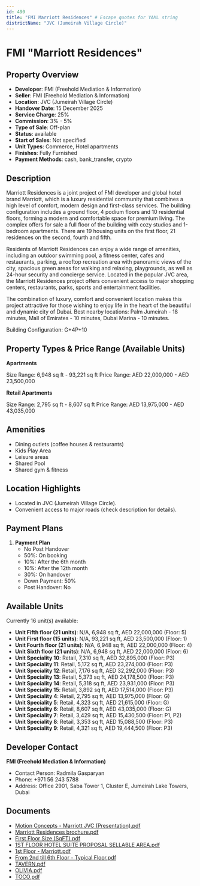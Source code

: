 ```yaml
---
id: 490
title: "FMI Marriott Residences" # Escape quotes for YAML string
districtName: "JVC (Jumeirah Village Circle)"
---
```


# FMI "Marriott Residences"

## Property Overview
- **Developer**: FMI (Freehold Mediation & Information)
- **Seller**: FMI (Freehold Mediation & Information)
- **Location**: JVC (Jumeirah Village Circle)
- **Handover Date**: 15 December 2025
- **Service Charge**: 25%
- **Commission**: 3% - 5%
- **Type of Sale**: Off-plan
- **Status**: available
- **Start of Sales**: Not specified
- **Unit Types**: Commerce, Hotel apartments
- **Finishes**: Fully Furnished
- **Payment Methods**: cash, bank_transfer, crypto

## Description
Marriott Residences is a joint project of FMI developer and global hotel brand Marriott, which is a luxury residential community that combines a high level of comfort, modern design and first-class services. The building configuration includes a ground floor, 4 podium floors and 10 residential floors, forming a modern and comfortable space for premium living. The complex offers for sale a full floor of the building with cozy studios and 1-bedroom apartments. There are 19 housing units on the first floor, 21 residences on the second, fourth and fifth.

 Residents of Marriott Residences can enjoy a wide range of amenities, including an outdoor swimming pool, a fitness center, cafes and restaurants, parking, a rooftop recreation area with panoramic views of the city, spacious green areas for walking and relaxing, playgrounds, as well as 24-hour security and concierge service. Located in the popular JVC area, the Marriott Residences project offers convenient access to major shopping centers, restaurants, parks, sports and entertainment facilities. 

 The combination of luxury, comfort and convenient location makes this project attractive for those wishing to enjoy life in the heart of the beautiful and dynamic city of Dubai. Best nearby locations: Palm Jumeirah - 18 minutes, Mall of Emirates - 10 minutes, Dubai Marina - 10 minutes.

Building Configuration: G+4P+10

## Property Types & Price Range (Available Units)
**Apartments**

Size Range: 6,948 sq ft - 93,221 sq ft
Price Range: AED 22,000,000 - AED 23,500,000

**Retail Apartments**

Size Range: 2,795 sq ft - 8,607 sq ft
Price Range: AED 13,975,000 - AED 43,035,000

## Amenities
- Dining outlets  (coffee houses & restaurants)
- Kids Play Area
- Leisure areas
- Shared Pool
- Shared gym & fitness

## Location Highlights
- Located in JVC (Jumeirah Village Circle).
- Convenient access to major roads (check description for details).

## Payment Plans
1. **Payment Plan**
   - No Post Handover
   - 50%: On booking
   - 10%: After the 6th month
   - 10%: After the 12th month
   - 30%: On handover
   - Down Payment: 50%
   - Post Handover: No

## Available Units
Currently 16 unit(s) available:
- **Unit Fifth floor (21 units)**: N/A, 6,948 sq ft, AED 22,000,000 (Floor: 5)
- **Unit First floor (15 units)**: N/A, 93,221 sq ft, AED 23,500,000 (Floor: 1)
- **Unit Fourth floor (21 units)**: N/A, 6,948 sq ft, AED 22,000,000 (Floor: 4)
- **Unit Sixth floor (21 units)**: N/A, 6,948 sq ft, AED 22,000,000 (Floor: 6)
- **Unit Speciality 10**: Retail, 7,310 sq ft, AED 32,895,000 (Floor: P3)
- **Unit Speciality 11**: Retail, 5,172 sq ft, AED 23,274,000 (Floor: P3)
- **Unit Speciality 12**: Retail, 7,176 sq ft, AED 32,292,000 (Floor: P3)
- **Unit Speciality 13**: Retail, 5,373 sq ft, AED 24,178,500 (Floor: P3)
- **Unit Speciality 14**: Retail, 5,318 sq ft, AED 23,931,000 (Floor: P3)
- **Unit Speciality 15**: Retail, 3,892 sq ft, AED 17,514,000 (Floor: P3)
- **Unit Speciality 4**: Retail, 2,795 sq ft, AED 13,975,000 (Floor: G)
- **Unit Speciality 5**: Retail, 4,323 sq ft, AED 21,615,000 (Floor: G)
- **Unit Speciality 6**: Retail, 8,607 sq ft, AED 43,035,000 (Floor: G)
- **Unit Speciality 7**: Retail, 3,429 sq ft, AED 15,430,500 (Floor: P1, P2)
- **Unit Speciality 8**: Retail, 3,353 sq ft, AED 15,088,500 (Floor: P3)
- **Unit Speciality 9**: Retail, 4,321 sq ft, AED 19,444,500 (Floor: P3)

## Developer Contact
**FMI (Freehold Mediation & Information)**
- Contact Person: Radmila Gasparyan
- Phone: +971 56 243 5788
- Address: Office 2901, Saba Tower 1, Cluster E, Jumeirah Lake Towers, Dubai

## Documents
- [Motion Concepts - Marriott JVC (Presentation).pdf](https://cdn.geniemap.net/2023/11/27/CLMNGg06qHkVEz0cqH34UCrA6UwBsvH94sszLOFI.pdf)
- [Marriott Residences brochure.pdf](https://cdn.geniemap.net/2024/03/12/hpIS58qXqPRwjcJ92gAWjAYMqAA6HaQERezp9ISJ.pdf)
- [First Floor Size (SqFT).pdf](https://cdn.geniemap.net/2024/04/25/cfwI2THdgxoQh5VUEAF8yv8Scy6lCUSWiuaXSdcm.pdf)
- [1ST FLOOR HOTEL SUITE PROPOSAL SELLABLE AREA.pdf](https://cdn.geniemap.net/2024/04/25/as7phGouWJiypOFHjRmMstaZ8Sc6yN4FNrno6fyr.pdf)
- [1st Floor - Marriott.pdf](https://cdn.geniemap.net/2024/04/25/yitpqBogH5WyMmBZpgqDeEvliB5tIS3sTiMIzHCx.pdf)
- [From 2nd till 6th Floor - Typical Floor.pdf](https://cdn.geniemap.net/2024/04/25/ohONV6adqVtAYqDVDlqMojRrJFy3NJl30COErzk7.pdf)
- [TAVERN.pdf](https://cdn.geniemap.net/2024/08/14/n2NADCMx00HEPd1BYeNHB74FGRlXAWHbyLNYEY1g.pdf)
- [OLIVIA.pdf](https://cdn.geniemap.net/2024/08/14/xmYrEH0VBKeH10C7F51SjhLtCVYZh9cWh809NmaW.pdf)
- [TOCO.pdf](https://cdn.geniemap.net/2024/08/14/O6pQytBjCS6eoyqDQFuqfiBYbHVcSmRXEogNFK1b.pdf)
